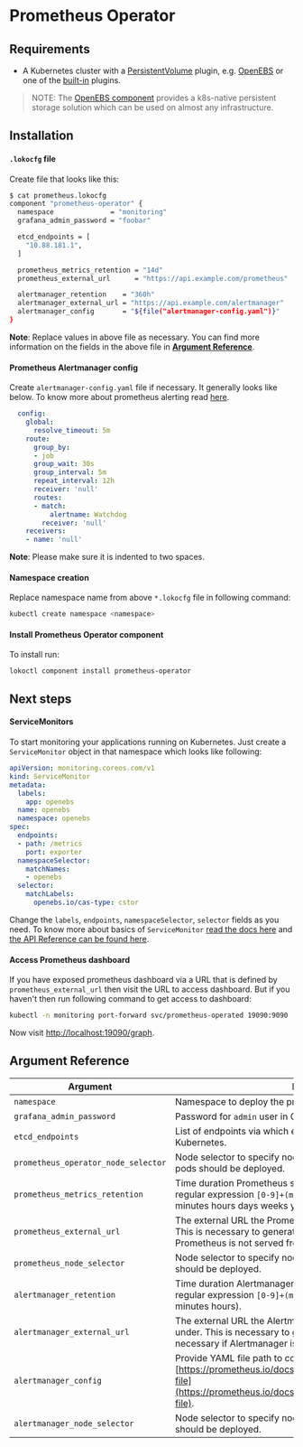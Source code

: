 # Prometheus Operator

## Requirements

- A Kubernetes cluster with a
[PersistentVolume](https://kubernetes.io/docs/concepts/storage/persistent-volumes/)
plugin, e.g. [OpenEBS](/docs/components/openebs/openebs.md) or one of the
[built-in](https://kubernetes.io/docs/concepts/storage/persistent-volumes/#types-of-persistent-volumes)
plugins.

>NOTE: The [OpenEBS component](/docs/components/openebs/openebs.md) provides a
>k8s-native persistent storage solution which can be used on almost any
>infrastructure.

## Installation

#### `.lokocfg` file

Create file that looks like this:

```bash
$ cat prometheus.lokocfg
component "prometheus-operator" {
  namespace              = "monitoring"
  grafana_admin_password = "foobar"

  etcd_endpoints = [
    "10.88.181.1",
  ]

  prometheus_metrics_retention = "14d"
  prometheus_external_url      = "https://api.example.com/prometheus"

  alertmanager_retention    = "360h"
  alertmanager_external_url = "https://api.example.com/alertmanager"
  alertmanager_config       = "${file("alertmanager-config.yaml")}"
}
```

**Note**: Replace values in above file as necessary. You can find more information on the fields in the above file in **[Argument Reference](#argument-reference)**.

#### Prometheus Alertmanager config

Create `alertmanager-config.yaml` file if necessary. It generally looks like below. To know more about prometheus alerting read [here](https://prometheus.io/docs/alerting/configuration/#configuration-file).

```yaml
  config:
    global:
      resolve_timeout: 5m
    route:
      group_by:
      - job
      group_wait: 30s
      group_interval: 5m
      repeat_interval: 12h
      receiver: 'null'
      routes:
      - match:
          alertname: Watchdog
        receiver: 'null'
    receivers:
    - name: 'null'
```

**Note**: Please make sure it is indented to two spaces.

#### Namespace creation

Replace namespace name from above `*.lokocfg` file in following command:

```bash
kubectl create namespace <namespace>
```

#### Install Prometheus Operator component

To install run:

```console
lokoctl component install prometheus-operator
```

## Next steps

#### ServiceMonitors

To start monitoring your applications running on Kubernetes. Just create a `ServiceMonitor` object in that namespace which looks like following:

```yaml
apiVersion: monitoring.coreos.com/v1
kind: ServiceMonitor
metadata:
  labels:
    app: openebs
  name: openebs
  namespace: openebs
spec:
  endpoints:
  - path: /metrics
    port: exporter
  namespaceSelector:
    matchNames:
    - openebs
  selector:
    matchLabels:
      openebs.io/cas-type: cstor
```

Change the `labels`, `endpoints`, `namespaceSelector`, `selector` fields as you need. To know more about basics of `ServiceMonitor` [read the docs here](https://github.com/coreos/prometheus-operator/blob/master/Documentation/user-guides/getting-started.md#related-resources) and [the API Reference can be found here](https://github.com/coreos/prometheus-operator/blob/master/Documentation/api.md#servicemonitor).

#### Access Prometheus dashboard

If you have exposed prometheus dashboard via a URL that is defined by `prometheus_external_url` then visit the URL to access dashboard. But if you haven't then run following command to get access to dashboard:

```bash
kubectl -n monitoring port-forward svc/prometheus-operated 19090:9090
```

Now visit [http://localhost:19090/graph](http://localhost:19090/graph).

## Argument Reference

| Argument | Explanation | Default | Required |
|--------	|--------------|---------|----------|
| `namespace` | Namespace to deploy the prometheus operator into. | - | true |
| `grafana_admin_password` | Password for `admin` user in Grafana.  | - | true |
| `etcd_endpoints` | List of endpoints via which etcd can be reachable from Kubernetes. | [] | false |
| `prometheus_operator_node_selector` | Node selector to specify nodes where the Prometheus Operator pods should be deployed. | {} | false |
| `prometheus_metrics_retention` | Time duration Prometheus shall retain data for. Must match the regular expression `[0-9]+(ms\|s\|m\|h\|d\|w\|y)` (milliseconds seconds minutes hours days weeks years). | `10d` | false |
| `prometheus_external_url` | The external URL the Prometheus instances will be available under. This is necessary to generate correct URLs. This is necessary if Prometheus is not served from root of a DNS name. | "" | false |
| `prometheus_node_selector` | Node selector to specify nodes where the Prometheus pods should be deployed. | {} | false |
| `alertmanager_retention` | Time duration Alertmanager shall retain data for. Must match the regular expression `[0-9]+(ms\|s\|m\|h)` (milliseconds seconds minutes hours). | `120h` | false |
| `alertmanager_external_url` | The external URL the Alertmanager instances will be available under. This is necessary to generate correct URLs. This is necessary if Alertmanager is not served from root of a DNS name. | "" | false |
| `alertmanager_config` | Provide YAML file path to configure Alertmanager. See [https://prometheus.io/docs/alerting/configuration/#configuration-file](https://prometheus.io/docs/alerting/configuration/#configuration-file). | `{"global":{"resolve_timeout":"5m"},"route":{"group_by":["job"],"group_wait":"30s","group_interval":"5m","repeat_interval":"12h","receiver":"null","routes":[{"match":{"alertname":"Watchdog"},"receiver":"null"}]},"receivers":[{"name":"null"}]}` | false |
| `alertmanager_node_selector` | Node selector to specify nodes where the AlertManager pods should be deployed. | {} | false |
